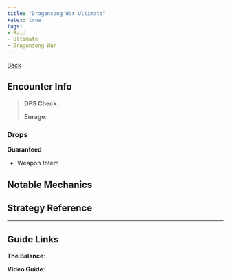 ```yaml
---
title: "Dragonsong War Ultimate"
katex: true
tags:
- Raid
- Ultimate
- Dragonsong War
---
```

[Back](notes/Ultimate.md)
## Encounter Info

>**DPS Check**:
>
>**Enrage**:

### Drops
**Guaranteed**
- Weapon totem

## Notable Mechanics


## Strategy Reference

---

## Guide Links
**The Balance**: 

**Video Guide**: 
